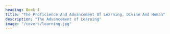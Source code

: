 ```yaml
---
heading: Book 1
title: "The Proficience And Advancement Of Learning, Divine And Human"
description: "The Advancement of Learning"
image: "/covers/learning.jpg"
---
```


